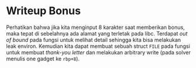 # Writeup Bonus
Perhatikan bahwa jika kita menginput 8 karakter saat memberikan bonus, maka tepat di sebelahnya ada alamat yang terletak pada libc. Terdapat *out of bound* pada fungsi untuk melihat detail sehingga kita bisa melakukan leak environ. Kemudian kita dapat membuat sebuah struct `FILE` pada fungsi untuk membuat *thank-you letter* dan melakukan arbitrary write (pada solver menulis one gadget ke `rbp+8`).
